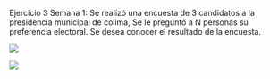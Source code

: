 Ejercicio 3 Semana 1: Se realizó una encuesta de 3 candidatos a la presidencia municipal de colima, Se le preguntó a N personas su preferencia electoral. Se desea conocer el resultado de la encuesta.

![](file:///D:/Escritorio/Elian%20Ung/Fundamentos%20de%20la%20Programacion/Diagramas%20Mark/GHKK.png)

![](file:///D:/Escritorio/Elian%20Ung/Fundamentos%20de%20la%20Programacion/Diagramas%20Mark/bnm.png)